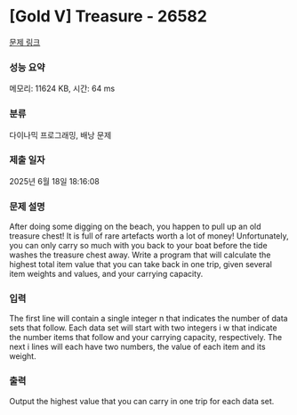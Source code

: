 # [Gold V] Treasure - 26582 

[문제 링크](https://www.acmicpc.net/problem/26582) 

### 성능 요약

메모리: 11624 KB, 시간: 64 ms

### 분류

다이나믹 프로그래밍, 배낭 문제

### 제출 일자

2025년 6월 18일 18:16:08

### 문제 설명

<p>After doing some digging on the beach, you happen to pull up an old treasure chest! It is full of rare artefacts worth a lot of money! Unfortunately, you can only carry so much with you back to your boat before the tide washes the treasure chest away. Write a program that will calculate the highest total item value that you can take back in one trip, given several item weights and values, and your carrying capacity.</p>

### 입력 

 <p>The first line will contain a single integer n that indicates the number of data sets that follow. Each data set will start with two integers i w that indicate the number items that follow and your carrying capacity, respectively. The next i lines will each have two numbers, the value of each item and its weight.</p>

### 출력 

 <p>Output the highest value that you can carry in one trip for each data set.</p>

